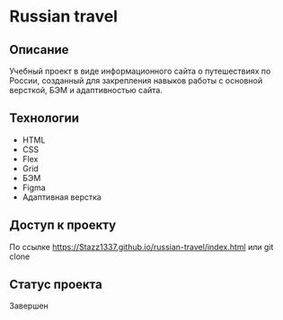 # Russian travel

## Описание

Учебный проект в виде информационного сайта о путешествиях по России, созданный для закрепления навыков работы с основной версткой, БЭМ и адаптивностью сайта.

## Технологии

- HTML
- CSS
- Flex
- Grid
- БЭМ
- Figma
- Адаптивная верстка

## Доступ к проекту

По ссылке https://Stazz1337.github.io/russian-travel/index.html или git clone

## Статус проекта

Завершен
